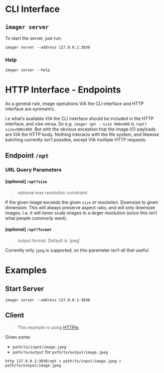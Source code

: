 # CLI Interface

## `imager server`

To start the server, just run:

```
imager server --address 127.0.0.1:3030
```

### Help
```
imager server --help
```

# HTTP Interface - Endpoints

As a general rule, image operations VIA the CLI interface and HTTP interface are symmetric.

I.e what’s available VIA the CLI interface should be included in the HTTP interface, and vise versa. So e.g. `imager opt --size 900x900` is `/opt?size=900x900`. But with the obvious exception that the image I/O payloads are VIA the HTTP body. Nothing interacts with the file system, and likewise batching currently isn’t possible, except VIA multiple HTTP requests.

## Endpoint `/opt`

### URL Query Parameters

#### [optional] `/opt?size`
> optional max resolution constraint 

If the given image exceeds the given `size` or resolution. Downsize to given dimension. This will always preserve aspect ratio, and will only downsize images. I.e. it will never scale images to a larger resolution (since this isn’t what people commonly want). 

#### [optional] `/opt?format`
> output format. Default is ‘jpeg’.

Currently only `jpeg` is supported, so this parameter isn’t all that useful. 


# Examples

## Start Server

```shell
imager server --address 127.0.0.1:3030
```

## Client
> This example is using [HTTPie](https://httpie.org).

Given some:
* `path/to/input/image.jpeg`
* `path/to/output` for `path/to/output/image.jpeg`

```shell
http 127.0.0.1:3030/opt < path/to/input/image.jpeg > path/to/output/image.jpeg
```
